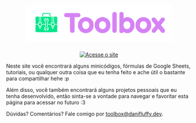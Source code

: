 <h1 align="center">
    <img height="100px" src="./src/_sysfiles/imgs/logo.png" alt="Toolbox">
</h1>

<p align="center">
    <a href="https://toolbox.danifluffy.dev"><img src="./.github/button-readme.png" alt="Acesse o site" height="35px"></a>
<p>

Neste site você encontrará alguns minicódigos, fórmulas de Google Sheets, tutoriais, ou qualquer outra coisa que eu tenha feito e ache útil o bastante para compartilhar hehe :p

Além disso, você também encontrará alguns projetos pessoais que eu tenha desenvolvido, então sinta-se a vontade para navegar e favoritar esta página para acessar no futuro :3

Dúvidas? Comentários? Fale comigo por [toolbox@danifluffy.dev](mailto:toolbox@danifluffy.dev).